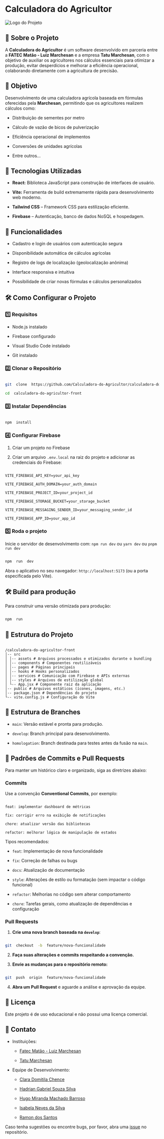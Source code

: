 
  

  

  

# Calculadora do Agricultor

  

  

  

![Logo do Projeto](./src/assets/logoEscura.svg)

  

  

  

## 📌 Sobre o Projeto

  

  

  

A **Calculadora do Agricultor** é um software desenvolvido em parceria entre a **FATEC Matão - Luiz Marchesan** e a empresa **Tatu Marchesan**, com o objetivo de auxiliar os agricultores nos cálculos essenciais para otimizar a produção, evitar desperdícios e melhorar a eficiência operacional, colaborando diretamente com a agricultura de precisão.

  

  

  

  

## 🎯 Objetivo

  

  

  

Desenvolvimento de uma calculadora agrícola baseada em fórmulas oferecidas pela **Marchesan**, permitindo que os agricultores realizem cálculos como:

  

  

  

- Distribuição de sementes por metro

  

  

  

- Cálculo de vazão de bicos de pulverização

  

  

  

- Eficiência operacional de implementos

  

  

  

- Conversões de unidades agrícolas

  

  

  

- Entre outros...

  

  

  

  

## 🚀 Tecnologias Utilizadas

  

  

  

*  **React:** Biblioteca JavaScript para construção de interfaces de usuário.

  

  

  

*  **Vite:** Ferramenta de build extremamente rápida para desenvolvimento web moderno.

  

  

  

-  **Tailwind CSS** – Framework CSS para estilização eficiente.

  

  

  

-  **Firebase** – Autenticação, banco de dados NoSQL e hospedagem.

  

  

  

  

## 📌 Funcionalidades

  

  

  

- Cadastro e login de usuários com autenticação segura

  

  

  

- Disponibilidade automática de cálculos agrícolas

  

  

  

- Registro de logs de localização (geolocalização anônima)

  

  

  

- Interface responsiva e intuitiva

  

  

  

- Possibilidade de criar novas fórmulas e cálculos personalizados

  

  

  

  

## 🛠️ Como Configurar o Projeto

  

  

  

### 1️⃣ Requisitos

  

  

  

- Node.js instalado

  

  

  

- Firebase configurado

  

  

  

- Visual Studio Code instalado

  

  

  

- Git instalado

  

  

  

  

### 2️⃣ Clonar o Repositório

  

  

  

```sh

git  clone  https://github.com/Calculadora-do-Agricultor/calculadora-do-agricultor-front.git

cd  calculadora-do-agricultor-front

```

  

  

  

  

### 3️⃣ Instalar Dependências

  

  

  

```sh

npm  install

```

  

  

  

  

### 4️⃣ Configurar Firebase

  

  

  

1. Criar um projeto no Firebase

2. Criar um arquivo `.env.local` na raiz do projeto e adicionar as credenciais do Firebase:



```

VITE_FIREBASE_API_KEY=your_api_key

VITE_FIREBASE_AUTH_DOMAIN=your_auth_domain

VITE_FIREBASE_PROJECT_ID=your_project_id

VITE_FIREBASE_STORAGE_BUCKET=your_storage_bucket

VITE_FIREBASE_MESSAGING_SENDER_ID=your_messaging_sender_id

VITE_FIREBASE_APP_ID=your_app_id

```

  

  

  

  

### 5️⃣ Roda o projeto

  

  

  

Inicie o servidor de desenvolvimento com: `npm run dev` ou `yarn dev` ou `pnpm run dev`

  

  

```sh

npm  run  dev

```

  

  

Abra o aplicativo no seu navegador: `http://localhost:5173` (ou a porta especificada pelo Vite).

  

  

  

## 🛠️ Build para produção

  

  

  

Para construir uma versão otimizada para produção:

  

  

  

```bash

npm  run

```

  

  

## 🧱 Estrutura do Projeto

  

  

```

/calculadora-do-agricultor-front
│-- src
│ │-- assets # Arquivos processados e otimizados durante o bundling
│ │-- components # Componentes reutilizáveis
│ │-- pages # Páginas principais
│ │-- hooks # Hooks personalizados
│ │-- services # Comunicação com Firebase e APIs externas
│ │-- styles # Arquivos de estilização global 
│ └-- App.jsx # Componente raiz da aplicação
│-- public # Arquivos estáticos (ícones, imagens, etc.)
│-- package.json # Dependências do projeto
└-- vite.config.js # Configuração do Vite

```

  

  

## 🔀 Estrutura de Branches

  

  

-  `main`: Versão estável e pronta para produção.

  

-  `develop`: Branch principal para desenvolvimento.

  

-  `homologation`: Branch destinada para testes antes da fusão na `main`.

  

  

## 🔹 Padrões de Commits e Pull Requests

  

  

Para manter um histórico claro e organizado, siga as diretrizes abaixo:

  

  

### Commits

  

  

Use a convenção **Conventional Commits**, por exemplo:

  

  

```

feat: implementar dashboard de métricas

fix: corrigir erro na exibição de notificações

chore: atualizar versão das bibliotecas

refactor: melhorar lógica de manipulação de estados

```

  

  

Tipos recomendados:

  

  

-  `feat`: Implementação de nova funcionalidade

  

-  `fix`: Correção de falhas ou bugs

  

-  `docs`: Atualização de documentação

  

-  `style`: Alterações de estilo ou formatação (sem impactar o código funcional)

  

-  `refactor`: Melhorias no código sem alterar comportamento

  

-  `chore`: Tarefas gerais, como atualização de dependências e configuração

  

  

### Pull Requests

  

  

1.  **Crie uma nova branch baseada na `develop`**:

  

```bash

git  checkout  -b  feature/nova-funcionalidade 

```

  

2.  **Faça suas alterações e commits respeitando a convenção.**

  

3.  **Envie as mudanças para o repositório remoto:**

  

```bash

git  push  origin  feature/nova-funcionalidade

```

  

4.  **Abra um Pull Request** e aguarde a análise e aprovação da equipe.

  

  

  

  

## 📜 Licença

  

  

  

Este projeto é de uso educacional e não possui uma licença comercial.

  

  

  

  

## 📢 Contato

  

  

- Instituições:

  

	- [Fatec Matão - Luiz Marchesan](https://fatecmatao.edu.br/site-fatec/)

  

	- [Tatu Marchesan](https://www.marchesan.com.br/)

  

  

- Equipe de Desenvolvimento:

  

	- [Clara Domitila Chence](https://github.com/clarachence)

	- [Hadrian Gabriel Souza Silva](https://github.com/hadriansilva-cps)
	
	- [Hugo Miranda Machado Barroso](https://github.com/HugoM1randa)

	- [Isabela Neves da Silva](https://github.com/IsabelaNeves1)

	- [Ramon dos Santos](https://github.com/RamonSantos10)

  

  

  

  

Caso tenha sugestões ou encontre bugs, por favor, abra uma [issue](https://github.com/Calculadora-do-Agricultor/calculadora-do-agricultor-front/issues) no repositório.